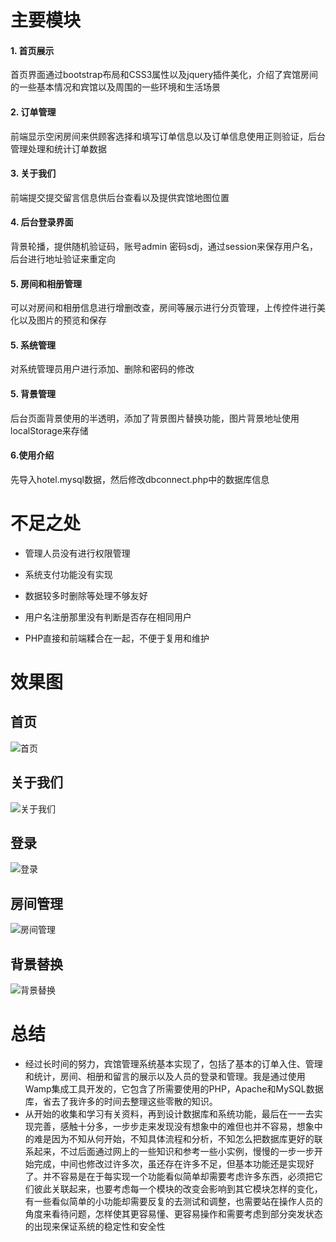 # 主要模块

#### 1. 首页展示

首页界面通过bootstrap布局和CSS3属性以及jquery插件美化，介绍了宾馆房间的一些基本情况和宾馆以及周围的一些环境和生活场景

#### 2. 订单管理

前端显示空闲房间来供顾客选择和填写订单信息以及订单信息使用正则验证，后台管理处理和统计订单数据

#### 3. 关于我们

前端提交提交留言信息供后台查看以及提供宾馆地图位置

#### 4. 后台登录界面

背景轮播，提供随机验证码，账号admin 密码sdj，通过session来保存用户名，后台进行地址验证来重定向

#### 5. 房间和相册管理

可以对房间和相册信息进行增删改查，房间等展示进行分页管理，上传控件进行美化以及图片的预览和保存

#### 5. 系统管理

对系统管理员用户进行添加、删除和密码的修改

#### 5. 背景管理

后台页面背景使用的半透明，添加了背景图片替换功能，图片背景地址使用localStorage来存储

#### 6.使用介绍

先导入hotel.mysql数据，然后修改dbconnect.php中的数据库信息

# 不足之处

* 管理人员没有进行权限管理

* 系统支付功能没有实现

* 数据较多时删除等处理不够友好

* 用户名注册那里没有判断是否存在相同用户

* PHP直接和前端糅合在一起，不便于复用和维护


# 效果图


## 首页

![首页](views/s1.jpg)

## 关于我们

![关于我们](views/s4.jpg)

## 登录

![登录](views/s5.jpg)

## 房间管理

![房间管理](views/s13.jpg)

## 背景替换

![背景替换](views/s20.jpg)


#  总结
*  经过长时间的努力，宾馆管理系统基本实现了，包括了基本的订单入住、管理和统计，房间、相册和留言的展示以及人员的登录和管理。我是通过使用Wamp集成工具开发的，它包含了所需要使用的PHP，Apache和MySQL数据库，省去了我许多的时间去整理这些零散的知识。
*  从开始的收集和学习有关资料，再到设计数据库和系统功能，最后在一一去实现完善，感触十分多，一步步走来发现没有想象中的难但也并不容易，想象中的难是因为不知从何开始，不知具体流程和分析，不知怎么把数据库更好的联系起来，不过后面通过网上的一些知识和参考一些小实例，慢慢的一步一步开始完成，中间也修改过许多次，虽还存在许多不足，但基本功能还是实现好了。并不容易是在于每实现一个功能看似简单却需要考虑许多东西，必须把它们彼此关联起来，也要考虑每一个模块的改变会影响到其它模块怎样的变化，有一些看似简单的小功能却需要反复的去测试和调整，也需要站在操作人员的角度来看待问题，怎样使其更容易懂、更容易操作和需要考虑到部分突发状态的出现来保证系统的稳定性和安全性
